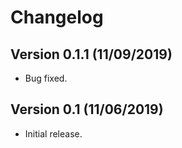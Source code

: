 # Changelog
## Version 0.1.1 (11/09/2019)
- Bug fixed.
## Version 0.1 (11/06/2019)
- Initial release.

